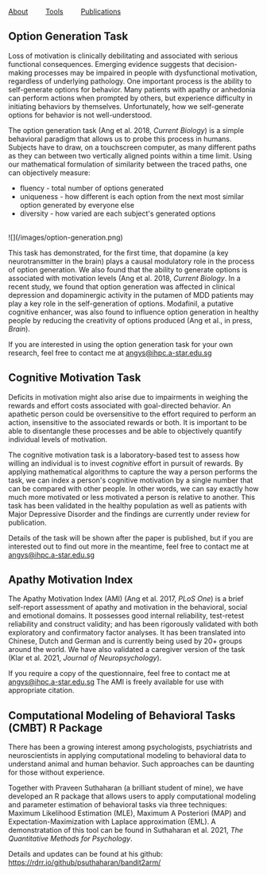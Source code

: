 [About](/index.md) &nbsp;&nbsp;&nbsp;&nbsp;&nbsp;&nbsp;&nbsp; [Tools](/tools.md) &nbsp;&nbsp;&nbsp;&nbsp;&nbsp;&nbsp;&nbsp; [Publications](/publications.md)
 
## Option Generation Task
Loss of motivation is clinically debilitating and associated with serious functional consequences. Emerging evidence suggests that decision-making processes may be impaired in people with dysfunctional motivation, regardless of underlying pathology. One important process is the ability to self-generate options for behavior. Many patients with apathy or anhedonia can perform actions when prompted by others, but experience difficulty in initiating behaviors by themselves. Unfortunately, how we self-generate options for behavior is not well-understood. 

The option generation task (Ang et al. 2018, <i>Current Biology</i>) is a simple behavioral paradigm that allows us to probe this process in humans. Subjects have to draw, on a touchscreen computer, as many different paths as they can between two vertically aligned points within a time limit. Using our mathematical formulation of similarity between the traced paths, one can objectively measure:
* fluency - total number of options generated
* uniqueness - how different is each option from the next most similar option generated by everyone else
* diversity - how varied are each subject's generated options   
<br>
![](/images/option-generation.png)

This task has demonstrated, for the first time, that dopamine (a key neurotransmitter in the brain) plays a causal modulatory role in the process of option generation. We also found that the ability to generate options is associated with motivation levels (Ang et al. 2018, <i>Current Biology</i>. In a recent study, we found that option generation was affected in clinical depression and dopaminergic activity in the putamen of MDD patients may play a key role in the self-generation of options. Modafinil, a putative cognitive enhancer, was also found to influence option generation in healthy people by reducing the creativity of options produced (Ang et al., in press, <i>Brain</i>).     

If you are interested in using the option generation task for your own research, feel free to contact me at angys@ihpc.a-star.edu.sg   

## Cognitive Motivation Task
Deficits in motivation might also arise due to impairments in weighing the rewards and effort costs associated with goal-directed behavior. An apathetic person could be oversensitive to the effort required to perform an action, insensitive to the associated rewards or both. It is important to be able to disentangle these processes and be able to objectively quantify individual levels of motivation.

The cognitive motivation task is a laboratory-based test to assess how willing an individual is to invest <i>cognitive</i> effort in pursuit of rewards. By applying mathematical algorithms to capture the way a person performs the task, we can index a person's cognitive motivation by a single number that can be compared with other people. In other words, we can say exactly how much more motivated or less motivated a person is relative to another. This task has been validated in the healthy population as well as patients with Major Depressive Disorder and the findings are currently under review for publication. 

Details of the task will be shown after the paper is published, but if you are interested out to find out more in the meantime, feel free to contact me at angys@ihpc.a-star.edu.sg  

## Apathy Motivation Index
The Apathy Motivation Index (AMI) (Ang et al. 2017, <i>PLoS One</i>) is a brief self-report assessment of apathy and motivation in the behavioral, social and emotional domains. It possesses good internal reliability, test-retest reliability and construct validity; and has been rigorously validated with both exploratory and confirmatory factor analyses. It has been translated into Chinese, Dutch and German and is currently being used by 20+ groups around the world. We have also validated a caregiver version of the task (Klar et al. 2021, <i>Journal of Neuropsychology</i>). 

If you require a copy of the questionnaire, feel free to contact me at angys@ihpc.a-star.edu.sg The AMI is freely available for use with appropriate citation. 

## Computational Modeling of Behavioral Tasks (CMBT) R Package
There has been a growing interest among psychologists, psychiatrists and neuroscientists in applying computational modeling to behavioral data to understand animal and human behavior. Such approaches can be daunting for those without experience. 

Together with Praveen Suthaharan (a brilliant student of mine), we have developed an R package that allows users to apply computational modeling and parameter estimation of behavioral tasks via three techniques: Maximum Likelihood Estimation (MLE), Maximum A Posteriori (MAP) and Expectation-Maximization with Laplace approximation (EML). A demonstratation of this tool can be found in Suthaharan et al. 2021, <i>The Quantitative Methods for Psychology</i>. 

Details and updates can be found at his github: https://rdrr.io/github/psuthaharan/bandit2arm/
